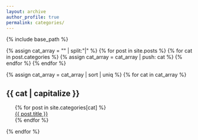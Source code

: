 ```yaml
---
layout: archive
author_profile: true
permalink: categories/
---
```


{% include base_path %}


{% assign cat_array = "" | split:"|"  %}
{% for post in site.posts %}
  {% for cat in post.categories %}
   {% assign cat_array = cat_array | push: cat %}
  {% endfor %}
{% endfor %}

{% assign cat_array = cat_array | sort | uniq %}
{% for cat in cat_array %}
  <h2 id="{{ cat | slugify }}">{{ cat | capitalize }}</h2>
  <ul style="list-style-type:none;">
  {% for post in site.categories[cat] %}
    <li><a href="{{ post.url }}">{{ post.title }}</a></li>
  {% endfor %}
  </ul>
{% endfor %}
